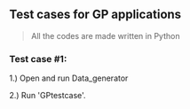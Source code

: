 ## Test cases for GP applications

> All the codes are made written in Python

### Test case #1:

1.) Open and run  Data_generator

2.) Run 'GPtestcase'.


